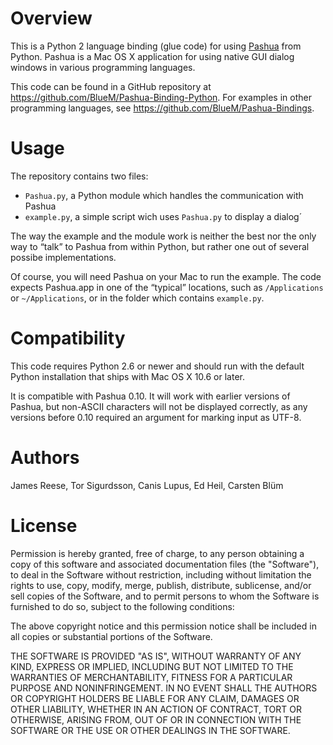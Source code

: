Overview
===========

This is a Python 2 language binding (glue code) for using [Pashua](http://www.bluem.net/jump/pashua) from Python. Pashua is a Mac OS X application for using native GUI dialog windows in various programming languages.

This code can be found in a GitHub repository at https://github.com/BlueM/Pashua-Binding-Python. For examples in other programming languages, see https://github.com/BlueM/Pashua-Bindings.


Usage
======

The repository contains two files:

* `Pashua.py`, a Python module which handles the communication with Pashua
* `example.py`, a simple script wich uses `Pashua.py` to display a dialog´

The way the example and the module work is neither the best nor the only way to “talk” to Pashua from within Python, but rather one out of several possibe implementations.

Of course, you will need Pashua on your Mac to run the example. The code expects Pashua.app in one of the “typical” locations, such as `/Applications` or `~/Applications`, or in the folder which contains `example.py`.


Compatibility
=============
This code requires Python 2.6 or newer and should run with the default Python installation that ships with Mac OS X 10.6 or later.

It is compatible with Pashua 0.10. It will work with earlier versions of Pashua, but non-ASCII characters will not be displayed correctly, as any versions before 0.10 required an argument for marking input as UTF-8.


Authors
=========
James Reese, Tor Sigurdsson, Canis Lupus, Ed Heil, Carsten Blüm


License
=========
Permission is hereby granted, free of charge, to any person obtaining a copy
of this software and associated documentation files (the "Software"), to deal
in the Software without restriction, including without limitation the rights
to use, copy, modify, merge, publish, distribute, sublicense, and/or sell
copies of the Software, and to permit persons to whom the Software is
furnished to do so, subject to the following conditions:

The above copyright notice and this permission notice shall be included in all
copies or substantial portions of the Software.

THE SOFTWARE IS PROVIDED "AS IS", WITHOUT WARRANTY OF ANY KIND, EXPRESS OR
IMPLIED, INCLUDING BUT NOT LIMITED TO THE WARRANTIES OF MERCHANTABILITY,
FITNESS FOR A PARTICULAR PURPOSE AND NONINFRINGEMENT. IN NO EVENT SHALL THE
AUTHORS OR COPYRIGHT HOLDERS BE LIABLE FOR ANY CLAIM, DAMAGES OR OTHER
LIABILITY, WHETHER IN AN ACTION OF CONTRACT, TORT OR OTHERWISE, ARISING FROM,
OUT OF OR IN CONNECTION WITH THE SOFTWARE OR THE USE OR OTHER DEALINGS IN THE
SOFTWARE.
